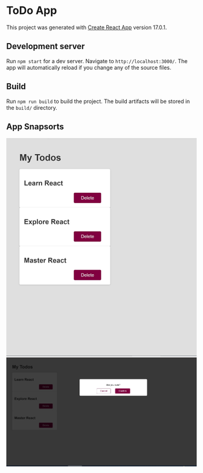 # ToDo App

This project was generated with [Create React App](https://reactjs.org/docs/create-a-new-react-app.html) version 17.0.1.

## Development server

Run `npm start` for a dev server. Navigate to `http://localhost:3000/`. The app will automatically reload if you change any of the source files.

## Build

Run `npm run build` to build the project. The build artifacts will be stored in the `build/` directory.


## App Snapsorts
![Home Page](https://github.com/vishal002/todo-app/blob/master/src/img/demo_home_page.JPG?raw=true)
![Modal Page](https://github.com/vishal002/todo-app/blob/master/src/img/demo_modal_page.JPG?raw=true)
